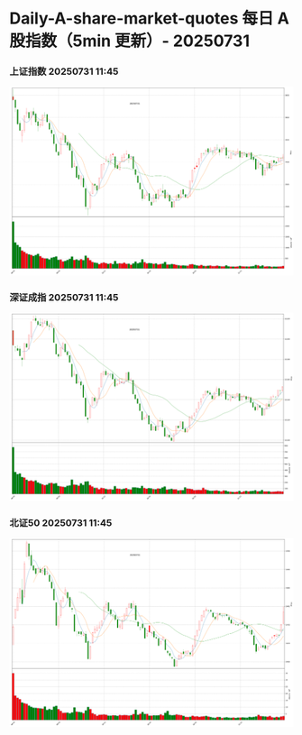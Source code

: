 
# Daily-A-share-market-quotes 每日 A 股指数（5min 更新）- 20250731

### 上证指数 20250731 11:45
![](./fig/2025/7/20250731-sh000001.png)

### 深证成指 20250731 11:45
![](./fig/2025/7/20250731-sz399001.png)

### 北证50 20250731 11:45
![](./fig/2025/7/20250731-bj899050.png)
